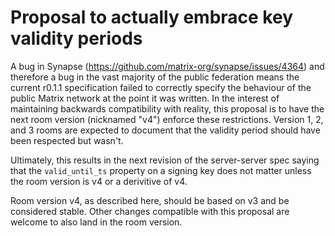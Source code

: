 # Proposal to actually embrace key validity periods

A bug in Synapse (https://github.com/matrix-org/synapse/issues/4364) and therefore a bug in
the vast majority of the public federation means the current r0.1.1 specification failed to
correctly specify the behaviour of the public Matrix network at the point it was written.
In the interest of maintaining backwards compatibility with reality, this proposal
is to have the next room version (nicknamed "v4") enforce these restrictions. Version 1, 2,
and 3 rooms are expected to document that the validity period should have been respected
but wasn't.

Ultimately, this results in the next revision of the server-server spec saying that the
`valid_until_ts` property on a signing key does not matter unless the room version is v4
or a derivitive of v4.

Room version v4, as described here, should be based on v3 and be considered stable. Other
changes compatible with this proposal are welcome to also land in the room version.
